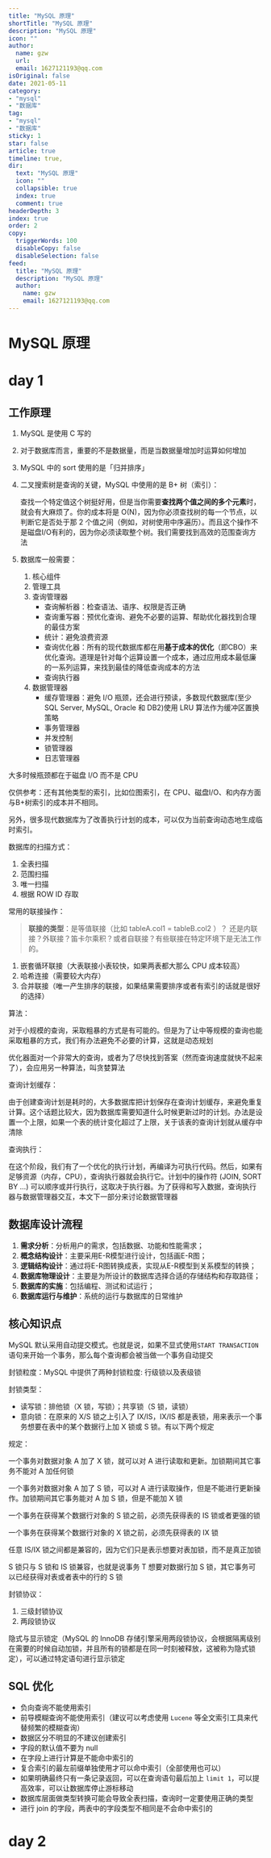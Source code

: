 ```yaml
---
title: "MySQL 原理"
shortTitle: "MySQL 原理"
description: "MySQL 原理"
icon: ""
author: 
  name: gzw
  url: 
  email: 1627121193@qq.com
isOriginal: false
date: 2021-05-11
category: 
- "mysql"
- "数据库"
tag:
- "mysql"
- "数据库"
sticky: 1
star: false
article: true
timeline: true,
dir:
  text: "MySQL 原理"
  icon: ""
  collapsible: true
  index: true
  comment: true
headerDepth: 3
index: true
order: 2
copy:
  triggerWords: 100
  disableCopy: false
  disableSelection: false
feed:
  title: "MySQL 原理"
  description: "MySQL 原理"
  author:
    name: gzw
    email: 1627121193@qq.com
---
```



# MySQL 原理



# day 1

## 工作原理

1. MySQL 是使用 C 写的

2. 对于数据库而言，重要的不是数据量，而是当数据量增加时运算如何增加

3. MySQL 中的 sort 使用的是「归并排序」

4. 二叉搜索树是查询的关键，MySQL 中使用的是 B+ 树（索引）：

   ​	查找一个特定值这个树挺好用，但是当你需要**查找两个值之间的多个元素**时，就会有大麻烦了。你的成本将是 O(N)，因为你必须查找树的每一个节点，以判断它是否处于那 2 个值之间（例如，对树使用中序遍历）。而且这个操作不是磁盘I/O有利的，因为你必须读取整个树。我们需要找到高效的范围查询方法

5. 数据库一般需要：
   1. 核心组件
   2. 管理工具
   3. 查询管理器
      - 查询解析器：检查语法、语序、权限是否正确
      - 查询重写器：预优化查询、避免不必要的运算、帮助优化器找到合理的最佳方案
      - 统计：避免浪费资源
      - 查询优化器：所有的现代数据库都在用**基于成本的优化**（即CBO）来优化查询。道理是针对每个运算设置一个成本，通过应用成本最低廉的一系列运算，来找到最佳的降低查询成本的方法
      - 查询执行器
   4. 数据管理器
      - 缓存管理器：避免 I/O 瓶颈，还会进行预读，多数现代数据库(至少 SQL Server, MySQL, Oracle 和 DB2)使用 LRU 算法作为缓冲区置换策略
      - 事务管理器
      - 并发控制
      - 锁管理器
      - 日志管理器



大多时候瓶颈都在于磁盘 I/O 而不是 CPU

仅供参考：还有其他类型的索引，比如位图索引，在 CPU、磁盘I/O、和内存方面与B+树索引的成本并不相同。

另外，很多现代数据库为了改善执行计划的成本，可以仅为当前查询动态地生成临时索引。



数据库的扫描方式：

1. 全表扫描
2. 范围扫描
3. 唯一扫描
4. 根据 ROW ID 存取



常用的联接操作：

> **联接的类型**：是等值联接（比如 tableA.col1 = tableB.col2 ）？ 还是内联接？外联接？笛卡尔乘积？或者自联接？有些联接在特定环境下是无法工作的。

1. 嵌套循环联接（大表联接小表较快，如果两表都大那么 CPU 成本较高）
2. 哈希连接（需要较大内存）
3. 合并联接（唯一产生排序的联接，如果结果需要排序或者有索引的话就是很好的选择）



算法：

对于小规模的查询，采取粗暴的方式是有可能的。但是为了让中等规模的查询也能采取粗暴的方式，我们有办法避免不必要的计算，这就是动态规划

优化器面对一个非常大的查询，或者为了尽快找到答案（然而查询速度就快不起来了），会应用另一种算法，叫贪婪算法



查询计划缓存：

由于创建查询计划是耗时的，大多数据库把计划保存在查询计划缓存，来避免重复计算。这个话题比较大，因为数据库需要知道什么时候更新过时的计划。办法是设置一个上限，如果一个表的统计变化超过了上限，关于该表的查询计划就从缓存中清除



查询执行：

在这个阶段，我们有了一个优化的执行计划，再编译为可执行代码。然后，如果有足够资源（内存，CPU），查询执行器就会执行它。计划中的操作符 (JOIN, SORT BY …) 可以顺序或并行执行，这取决于执行器。为了获得和写入数据，查询执行器与数据管理器交互，本文下一部分来讨论数据管理器





## 数据库设计流程

1. **需求分析**：分析用户的需求，包括数据、功能和性能需求；
2. **概念结构设计**：主要采用E-R模型进行设计，包括画E-R图；
3. **逻辑结构设计**：通过将E-R图转换成表，实现从E-R模型到关系模型的转换；
4. **数据库物理设计**：主要是为所设计的数据库选择合适的存储结构和存取路径；
5. **数据库的实施**：包括编程、测试和试运行；
6. **数据库运行与维护**：系统的运行与数据库的日常维护





## 核心知识点

MySQL 默认采用自动提交模式。也就是说，如果不显式使用`START TRANSACTION`语句来开始一个事务，那么每个查询都会被当做一个事务自动提交

封锁粒度：MySQL 中提供了两种封锁粒度: 行级锁以及表级锁

封锁类型：

- 读写锁：排他锁（X 锁，写锁）；共享锁（S 锁，读锁）
- 意向锁：在原来的 X/S 锁之上引入了 IX/IS，IX/IS 都是表锁，用来表示一个事务想要在表中的某个数据行上加 X 锁或 S 锁。有以下两个规定

规定：

一个事务对数据对象 A 加了 X 锁，就可以对 A 进行读取和更新。加锁期间其它事务不能对 A 加任何锁

一个事务对数据对象 A 加了 S 锁，可以对 A 进行读取操作，但是不能进行更新操作。加锁期间其它事务能对 A 加 S 锁，但是不能加 X 锁

一个事务在获得某个数据行对象的 S 锁之前，必须先获得表的 IS 锁或者更强的锁

一个事务在获得某个数据行对象的 X 锁之前，必须先获得表的 IX 锁

任意 IS/IX 锁之间都是兼容的，因为它们只是表示想要对表加锁，而不是真正加锁

S 锁只与 S 锁和 IS 锁兼容，也就是说事务 T 想要对数据行加 S 锁，其它事务可以已经获得对表或者表中的行的 S 锁

封锁协议：

1. 三级封锁协议
2. 两段锁协议

隐式与显示锁定（MySQL 的 InnoDB 存储引擎采用两段锁协议，会根据隔离级别在需要的时候自动加锁，并且所有的锁都是在同一时刻被释放，这被称为隐式锁定），可以通过特定语句进行显示锁定





## SQL 优化

- 负向查询不能使用索引
- 前导模糊查询不能使用索引（建议可以考虑使用 `Lucene` 等全文索引工具来代替频繁的模糊查询）
- 数据区分不明显的不建议创建索引
- 字段的默认值不要为 null
- 在字段上进行计算是不能命中索引的
- 复合索引的最左前缀单独使用才可以命中索引（全部使用也可以）
- 如果明确最终只有一条记录返回，可以在查询语句最后加上 `limit 1`，可以提高效率，可以让数据库停止游标移动
- 数据库层面做类型转换可能会导致全表扫描，查询时一定要使用正确的类型
- 进行 join 的字段，两表中的字段类型不相同是不会命中索引的



# day 2